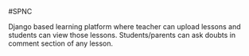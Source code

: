 #SPNC

Django based learning platform where teacher can upload lessons and students can view those lessons. 
Students/parents can ask doubts in comment section of any lesson.

